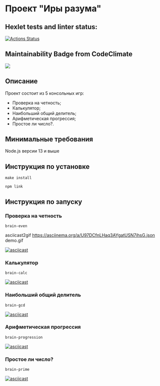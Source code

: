 # Проект "Иры разума"

## Hexlet tests and linter status:
[![Actions Status](https://github.com/Kysto27/frontend-project-44/workflows/hexlet-check/badge.svg)](https://github.com/Kysto27/frontend-project-44/actions)

## Maintainability Badge from CodeClimate
<a href="https://codeclimate.com/github/Kysto27/frontend-project-44/maintainability"><img src="https://api.codeclimate.com/v1/badges/aac19228216d1a741f37/maintainability" /></a>

## Описание
Проект состоит из 5 консольных игр:
* Проверка на четность;
* Калькулятор;
* Наибольший общий делитель;
* Арифметическая прогрессия;
* Простое ли число?.

## Минимальные требования

Node.js версии 13 и выше

## Инструкция по установке
```
make install

npm link
```
## Инструкция по запуску

### Проверка на четность
```
brain-even
```
asciicast2gif https://asciinema.org/a/U97DCfnLHaq3AYgatUSN7ihsG.json demo.gif

[![asciicast](https://asciinema.org/a/U97DCfnLHaq3AYgatUSN7ihsG.svg)](https://asciinema.org/a/U97DCfnLHaq3AYgatUSN7ihsG)

### Калькулятор
```
brain-calc
```

[![asciicast](https://asciinema.org/a/JtzNVPf7VqxHBpKyWKLx0UwHD.svg)](https://asciinema.org/a/JtzNVPf7VqxHBpKyWKLx0UwHD)


### Наибольший общий делитель
```
brain-gcd
```
[![asciicast](https://asciinema.org/a/qa0bFtoJsgNBbnXecqqXqVktG.svg)](https://asciinema.org/a/qa0bFtoJsgNBbnXecqqXqVktG)

### Арифметическая прогрессия
```
brain-progression
```
[![asciicast](https://asciinema.org/a/AVAkv3PfkN8Fq2pKTQpI75nEh.svg)](https://asciinema.org/a/AVAkv3PfkN8Fq2pKTQpI75nEh)


### Простое ли число?
```
brain-prime
```
[![asciicast](https://asciinema.org/a/WA4k4hiDEZL8zd9t2mE6I4l9v.svg)](https://asciinema.org/a/WA4k4hiDEZL8zd9t2mE6I4l9v)